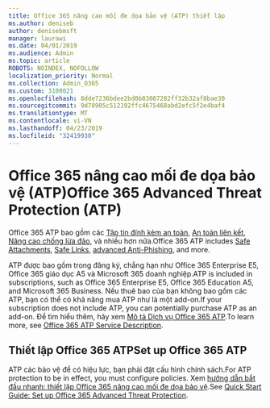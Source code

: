 ```yaml
---
title: Office 365 nâng cao mối đe dọa bảo vệ (ATP) thiết lập
ms.author: deniseb
author: denisebmsft
manager: laurawi
ms.date: 04/01/2019
ms.audience: Admin
ms.topic: article
ROBOTS: NOINDEX, NOFOLLOW
localization_priority: Normal
ms.collection: Admin_O365
ms.custom: 3100021
ms.openlocfilehash: 8dde7236bdee2bd0b83087282ff32b32af8bae30
ms.sourcegitcommit: 9d78905c512192ffc4675468abd2efc5f2e4baf4
ms.translationtype: MT
ms.contentlocale: vi-VN
ms.lasthandoff: 04/23/2019
ms.locfileid: "32419930"
---
```

# <a name="office-365-advanced-threat-protection-atp"></a><span data-ttu-id="c545c-102">Office 365 nâng cao mối đe dọa bảo vệ (ATP)</span><span class="sxs-lookup"><span data-stu-id="c545c-102">Office 365 Advanced Threat Protection (ATP)</span></span>

<span data-ttu-id="c545c-103">Office 365 ATP bao gồm các [Tập tin đính kèm an toàn](https://docs.microsoft.com/office365/securitycompliance/atp-safe-attachments), [An toàn liên kết](https://docs.microsoft.com/office365/securitycompliance/atp-safe-links), [Nâng cao chống lừa đảo](https://docs.microsoft.com/office365/securitycompliance/atp-anti-phishing), và nhiều hơn nữa.</span><span class="sxs-lookup"><span data-stu-id="c545c-103">Office 365 ATP includes [Safe Attachments](https://docs.microsoft.com/office365/securitycompliance/atp-safe-attachments), [Safe Links](https://docs.microsoft.com/office365/securitycompliance/atp-safe-links), [advanced Anti-Phishing](https://docs.microsoft.com/office365/securitycompliance/atp-anti-phishing), and more.</span></span> 

<span data-ttu-id="c545c-104">ATP được bao gồm trong đăng ký, chẳng hạn như Office 365 Enterprise E5, Office 365 giáo dục A5 và Microsoft 365 doanh nghiệp.</span><span class="sxs-lookup"><span data-stu-id="c545c-104">ATP is included in subscriptions, such as Office 365 Enterprise E5, Office 365 Education A5, and Microsoft 365 Business.</span></span> <span data-ttu-id="c545c-105">Nếu thuê bao của bạn không bao gồm các ATP, bạn có thể có khả năng mua ATP như là một add-on.</span><span class="sxs-lookup"><span data-stu-id="c545c-105">If your subscription does not include ATP, you can potentially purchase ATP as an add-on.</span></span> <span data-ttu-id="c545c-106">Để tìm hiểu thêm, hãy xem [Mô tả Dịch vụ Office 365 ATP](https://docs.microsoft.com/office365/servicedescriptions/office-365-advanced-threat-protection-service-description).</span><span class="sxs-lookup"><span data-stu-id="c545c-106">To learn more, see [Office 365 ATP Service Description](https://docs.microsoft.com/office365/servicedescriptions/office-365-advanced-threat-protection-service-description).</span></span>

## <a name="set-up-office-365-atp"></a><span data-ttu-id="c545c-107">Thiết lập Office 365 ATP</span><span class="sxs-lookup"><span data-stu-id="c545c-107">Set up Office 365 ATP</span></span>

<span data-ttu-id="c545c-108">ATP các bảo vệ để có hiệu lực, bạn phải đặt cấu hình chính sách.</span><span class="sxs-lookup"><span data-stu-id="c545c-108">For ATP protection to be in effect, you must configure policies.</span></span> <span data-ttu-id="c545c-109">Xem [hướng dẫn bắt đầu nhanh: thiết lập Office 365 nâng cao mối đe dọa bảo vệ](https://docs.microsoft.com/office365/securitycompliance/checklist-atp-setup).</span><span class="sxs-lookup"><span data-stu-id="c545c-109">See [Quick Start Guide: Set up Office 365 Advanced Threat Protection](https://docs.microsoft.com/office365/securitycompliance/checklist-atp-setup).</span></span>

